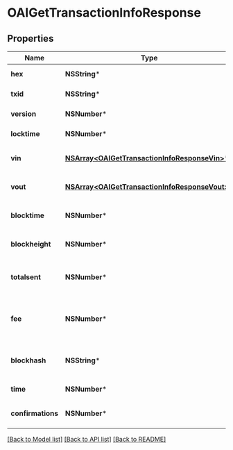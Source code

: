 # OAIGetTransactionInfoResponse

## Properties
Name | Type | Description | Notes
------------ | ------------- | ------------- | -------------
**hex** | **NSString*** | Transaction in raw hex | [optional] 
**txid** | **NSString*** | TXID of transaction | [optional] 
**version** | **NSNumber*** | Transaction version | [optional] 
**locktime** | **NSNumber*** | Transaction locktime | [optional] 
**vin** | [**NSArray&lt;OAIGetTransactionInfoResponseVin&gt;***](OAIGetTransactionInfoResponseVin.md) | Array of transaction inputs | [optional] 
**vout** | [**NSArray&lt;OAIGetTransactionInfoResponseVout&gt;***](OAIGetTransactionInfoResponseVout.md) | Array of transaction outputs | [optional] 
**blocktime** | **NSNumber*** | Block time of this transaction | [optional] 
**blockheight** | **NSNumber*** | Block height of this transaction | [optional] 
**totalsent** | **NSNumber*** | Total NEBL sent in this transaction in satoshis | [optional] 
**fee** | **NSNumber*** | Total NEBL used as fee for this transcation in satoshis | [optional] 
**blockhash** | **NSString*** | Hash of the block this transaction is in | [optional] 
**time** | **NSNumber*** | Transaction time | [optional] 
**confirmations** | **NSNumber*** | Number of transaction confirmations | [optional] 

[[Back to Model list]](../README.md#documentation-for-models) [[Back to API list]](../README.md#documentation-for-api-endpoints) [[Back to README]](../README.md)


